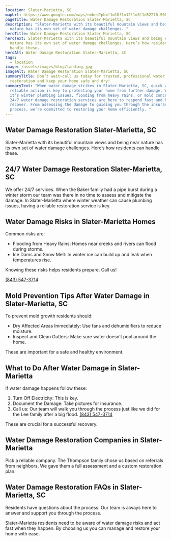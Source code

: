 ```yaml
---
location: Slater-Marietta, SC
mapUrl: https://www.google.com/maps/embed?pb=!1m18!1m12!1m3!1d52270.908305453704!2d-82.53181800645076!3d35.03343679732827!2m3!1f0!2f0!3f0!3m2!1i1024!2i768!4f13.1!3m3!1m2!1s0x8859cb9bc28354a5%3A0x77f1a13146bbfd8e!2sSlater-Marietta%2C%20SC%2029661%2C%20USA!5e0!3m2!1sen!2sph!4v1728670266149!5m2!1sen!2sph
pageTitle: Water Damage Restoration Slater-Marietta, SC
description: "Slater-Marietta with its beautiful mountain views and being near
  nature has its own set of water damage challenges. "
heroTitle: Water Damage Restoration Slater-Marietta, SC
heroText: Slater-Marietta with its beautiful mountain views and being near
  nature has its own set of water damage challenges. Here’s how residents can
  handle these.
heroAlt: Water Damage Restoration Slater-Marietta, SC
tags:
  - location
image: /assets/images/blog/landing.jpg
imageAlt: Water Damage Restoration Slater-Marietta, SC
summaryTitle: Don’t wait—call us today for trusted, professional water damage
  restoration and keep your home safe and dry!
summaryText: "When water damage strikes in Slater-Marietta, SC, quick and
  reliable action is key to protecting your home from further damage. Whether
  it’s winter plumbing issues, flooding from heavy rains, or mold concerns, our
  24/7 water damage restoration services are here to respond fast and help you
  recover. From assessing the damage to guiding you through the insurance
  process, we’re committed to restoring your home efficiently. "
---
```

## Water Damage Restoration Slater-Marietta, SC

Slater-Marietta with its beautiful mountain views and being near nature has its own set of water damage challenges. Here’s how residents can handle these.

## 24/7 Water Damage Restoration Slater-Marietta, SC

We offer 24/7 services. When the Baker family had a pipe burst during a winter storm our team was there in no time to assess and mitigate the damage. In Slater-Marietta where winter weather can cause plumbing issues, having a reliable restoration service is key.

## Water Damage Risks in Slater-Marietta Homes

Common risks are:

* Flooding from Heavy Rains: Homes near creeks and rivers can flood during storms.
* Ice Dams and Snow Melt: In winter ice can build up and leak when temperatures rise.

Knowing these risks helps residents prepare. Call us! 

[(843) 547-3714](tel:8435473714)

## Mold Prevention Tips After Water Damage in Slater-Marietta, SC

To prevent mold growth residents should:

* Dry Affected Areas Immediately: Use fans and dehumidifiers to reduce moisture.
* Inspect and Clean Gutters: Make sure water doesn’t pool around the home.

These are important for a safe and healthy environment.

## What to Do After Water Damage in Slater-Marietta

If water damage happens follow these:

1. Turn Off Electricity: This is key.
2. Document the Damage: Take pictures for insurance.
3. Call us: Our team will walk you through the process just like we did for the Lee family after a big flood. [(843) 547-3714](tel:8435473714)

These are crucial for a successful recovery.

## Water Damage Restoration Companies in Slater-Marietta

Pick a reliable company. The Thompson family chose us based on referrals from neighbors. We gave them a full assessment and a custom restoration plan.

## Water Damage Restoration FAQs in Slater-Marietta, SC

Residents have questions about the process. Our team is always here to answer and support you through the process.



Slater-Marietta residents need to be aware of water damage risks and act fast when they happen. By choosing us you can manage and restore your home with ease.

